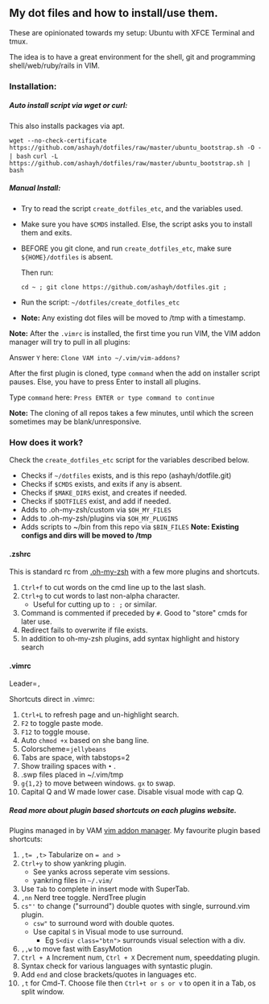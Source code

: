 ## My dot files and how to install/use them.
 These are opinionated towards my setup: Ubuntu with XFCE Terminal and tmux. 

 The idea is to have a great environment for the shell, git and programming shell/web/ruby/rails in VIM.


### Installation:

##### Auto install script via wget or curl:
This also installs packages via apt.

`wget --no-check-certificate https://github.com/ashayh/dotfiles/raw/master/ubuntu_bootstrap.sh -O - | bash`
`curl -L https://github.com/ashayh/dotfiles/raw/master/ubuntu_bootstrap.sh | bash`

##### Manual Install:
* Try to read the script `create_dotfiles_etc`, and the variables used.
* Make sure you have `$CMDS` installed.
  Else, the script asks you to install them and exits.

* BEFORE you git clone,  and run `create_dotfiles_etc`,
  make sure `${HOME}/dotfiles` is absent.

  Then run:

  `cd ~ ; git clone https://github.com/ashayh/dotfiles.git ;`
* Run the script: `~/dotfiles/create_dotfiles_etc`
* **Note:** Any existing dot files will be moved to /tmp with a timestamp.

**Note:** After the `.vimrc` is installed, the first time you run VIM,
  the VIM addon manager will try to pull in all plugins:

  Answer `Y` here:
  `Clone VAM into ~/.vim/vim-addons?`

  After the first plugin is cloned, type `command` when the add on installer script pauses.
  Else, you have to press Enter to install all plugins.

  Type `command` here:
  `Press ENTER or type command to continue`

  **Note:** The cloning of all repos takes a few minutes, until which the screen sometimes may be blank/unresponsive.

### How does it work?
 Check the `create_dotfiles_etc` script for the variables described below.

* Checks if `~/dotfiles` exists, and is this repo (ashayh/dotfile.git)
* Checks if `$CMDS` exists, and exits if any is absent.
* Checks if `$MAKE_DIRS` exist, and creates if needed.
* Checks if `$DOTFILES` exist, and add if needed.
* Adds to .oh-my-zsh/custom via `$OH_MY_FILES`
* Adds to .oh-my-zsh/plugins via `$OH_MY_PLUGINS`
* Adds scripts to ~/bin from this repo via `$BIN_FILES`
**Note: Existing configs and dirs will be moved to /tmp**


#### .zshrc
This is standard rc from [.oh-my-zsh](https://github.com/robbyrussell/oh-my-zsh) with a few more plugins and shortcuts.

1. `Ctrl+f` to cut words on the cmd line up to the last slash.
2. `Ctrl+g` to cut words to last non-alpha character.
    * Useful for cutting up to `: ;` or similar.
3. Command is commented if preceded by `#`. Good to "store" cmds for later use.
4. Redirect fails to overwrite if file exists.
5. In addition to oh-my-zsh plugins, add syntax highlight and history search


#### .vimrc
Leader=`,`

Shortcuts direct in .vimrc:

1. `Ctrl+L` to refresh page and un-highlight search.
2. `F2` to toggle paste mode.
3. `F12` to toggle mouse.
4. Auto `chmod +x` based on she bang line.
5. Colorscheme=`jellybeans`
6. Tabs are space, with tabstops=2
7. Show trailing spaces with `•` .
8. .swp files placed in ~/.vim/tmp
9. `g{1,2}` to move between windows. `gx` to swap.
10. Capital Q and W made lower case. Disable visual mode with cap Q.

##### Read more about plugin based shortcuts on each plugins website.
Plugins managed in by VAM [vim addon manager](https://github.com/MarcWeber/vim-addon-manager.git).
My favourite plugin based shortcuts:

1. `,t= ,t>` Tabularize on `= and >`
2. `Ctrl+y` to show yankring plugin.
    * See yanks across seperate vim sessions.
    * yankring files in `~/.vim/`
3. Use `Tab` to complete in insert mode with SuperTab.
4. `,nn` Nerd tree toggle. NerdTree plugin
5. `cs"'` to change ("surround") double quotes with single, surround.vim plugin.
    * `csw"` to surround word with double quotes.
    * Use capital `S` in Visual mode to use surround.
      * Eg `S<div class="btn">` surrounds visual selection with a div.
5. `,,w` to move fast with EasyMotion
7. `Ctrl + A`  Increment num, `Ctrl + X` Decrement num, speeddating plugin.
8. Syntax check for various languages with syntastic plugin.
9. Add `end` and close brackets/quotes in languages etc.
10. `,t` for Cmd-T. Choose file then `Ctrl+t or s or v` to open it in a Tab, os split window.
